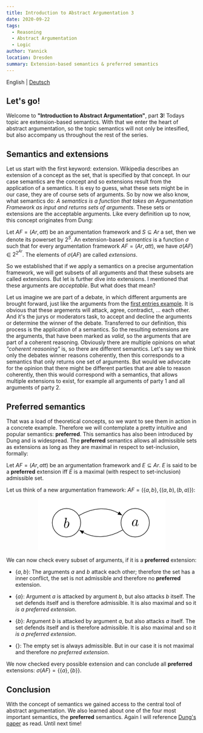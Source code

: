 ```yaml
---
title: Introduction to Abstract Argumentation 3
date: 2020-09-22
tags: 
  - Reasoning
  - Abstract Argumentation
  - Logic
author: Yannick
location: Dresden
summary: Extension-based semantics & preferred semantics
---
```


English | [Deutsch](/2020/09/22/itaa3/)

## Let's go!
Welcome to **"Introduction to Abstract Argumentation"**, part **3**!
Todays topic are extension-based semantics. With that we enter the heart of abstract argumentation, so the topic semantics will not only be intesified, but also accompany us throughout the rest of the series.

## Semantics and extensions
Let us start with the first keyword: extension. Wikipedia describes an extension of a concept as the set, that is specified by that concept. In our case semantics are the concept and so extensions result from the application of a semantics. It is esy to guess, what these sets might be in our case, they are of course sets of arguments. So by now we also know, what semantics do: *A semantics is a function that takes an Argumentation Framework as input and returns sets of arguments*. These sets or extensions are the acceptable arguments. Like every definition up to now, this concept originates from Dung:

Let $AF=(Ar, att)$ be an argumentation framework and  $S \subseteq Ar$ a set,
then we denote its powerset by $2^S$.
An extension-based *semantics* is a function $\sigma$ such that for every
argumentation framework $AF = (Ar,att)$, we have $\sigma(AF)$ $\in$ $2^{2^{Ar}}$.
The elements of $\sigma(AF)$ are called *extensions*.

So we established that if we apply a semantics on a precise argumentation framework, we will get subsets of all arguments and that these subsets are called extensions. But let is further dive into extensions. I mentioned that these arguments are *acceptable*. But what does that mean?

Let us imagine we are part of a debate, in which different arguments are brought forward, just like the arguments from the  [first entries example](/en/2020/09/03/itaa1/). It is obvious that these argements will attack, agree, contradict,  ... each other. And it's the jurys or moderators task, to accept and decline the arguments or determine the winner of the debate. Transferred to our definition, this process is the application of a semantics. So the resulting extensions are the arguments, that have been marked as *valid*, so the arguments that are part of a coherent reasoning. Obviously there are multiple opinions on what *"coherent reasoning"* is, so there are different semantics. Let's say we think only the debates winner reasons coherently, then this corresponds to a semantics that only returns one set of arguments. But would we advocate for the opinion that there might be different parties that are able to reason coherently, then this would correspond with a semantics, that allows multiple extensions to exist, for example all arguments of party 1 and all arguments of party 2.

## Preferred semantics
That was a load of theoretical concepts, so we want to see them in action in a concrete example. Therefore we will contemplate a pretty intuitive and popular semantics: **preferred**. This semantics has also been introduced by Dung and is widespread. The **preferred** semantics allows all admissible sets as extensions as long as they are maximal in respect to set-inclusion, formally:

Let $AF = (Ar, att)$ be an argumentation framework and $E \subseteq Ar$. $E$ is said to be a **preferred** extension iff $E$ is a maximal (with respect to set-inclusion) admissible set.

Let us think of a new argumentation framework: $AF = (\lbrace a,b\rbrace,\lbrace(a,b),(b,a)\rbrace)$:

<div style="text-align:center"><img src="../assets/itaa3-1.png" /></div>


We can now check every subset of arguments, if it is a **preferred** extension:

- $\lbrace a,b\rbrace$: The arguments $a$ and $b$ attack each other; therefore the set has a inner conflict, the set is not admissible and therefore no **preferred** extension.

- $\lbrace a\rbrace$: Argument $a$ is attacked by argument $b$, but also attacks $b$ itself. The set defends itself and is therefore admissible. It is also maximal and so it *is a preferred extension*.

- $\lbrace b\rbrace$: Argument $b$ is attacked by argument $a$, but also attacks $a$ itself. The set defends itself and is therefore admissible. It is also maximal and so it *is a preferred extension*.

- $\lbrace\rbrace$: The empty set is always admissible. But in our case it is not maximal and therefore *no preferred extension*.


We now checked every possible extension and can conclude all **preferred** extensions: $\sigma(AF) = \lbrace\lbrace a\rbrace,\lbrace b\rbrace\rbrace$.

## Conclusion

With the concept of semantics we gained access to the central tool of abstract argumentation. We also learned about one of the four most important semantics, the **preferred** semantics.
Again I will reference [Dung's paper](https://www.sciencedirect.com/science/article/pii/000437029400041X) as read. Until next time!